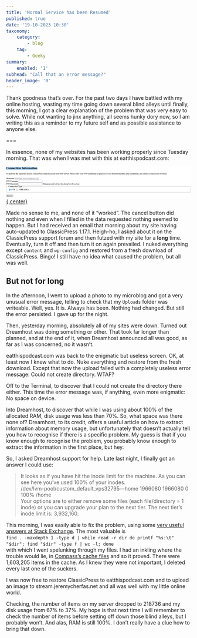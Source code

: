 ```yaml
---
title: 'Normal Service has been Resumed'
published: true
date: '19-10-2023 10:30'
taxonomy:
    category:
        - blog
    tag:
        - Geeky
summary:
    enabled: '1'
subhead: "Call that an error message?"
header_image: '0'
---
```


Thank goodness that’s over. For the past two days I have battled with my online hosting, wasting my time going down several blind alleys until finally, this morning, I got a clear explanation of the problem that was very easy to solve. While not wanting to jinx anything, all seems hunky dory now, so I am writing this as a reminder to my future self and as possible assistance to anyone else.

===

In essence, none of my websites has been working properly since Tuesday morning. That was when I was met with this at eatthispodcast.com:

[![Screenshot of malfunctioning website](screenshot-s.png?classes=center){.center}](screenshot.png)

Made no sense to me, and none of it “worked”. The cancel button did nothing and even when I filled in the data requested nothing seemed to happen. But I had received an email that morning about my site having auto-updated to ClassicPress 1.17.1. Heigh-ho, I asked about it on the ClassicPress support forum and then futzed with my site for a **long** time. Eventually, turn it off and then turn it on again prevailed. I nuked everything except `content` and `wp-config` and restored from a fresh download of ClassicPress. Bingo! I still have no idea what caused the problem, but all was well.

## But not for long

In the afternoon, I went to upload a photo to my microblog and got a very unusual error message, telling to check that my `Uploads` folder was writeable. Well, yes. It is. Always has been. Nothing had changed. But still the error persisted. I gave up for the night.

Then, yesterday morning, absolutely all of my sites were down. Turned out Dreamhost was doing something or other. That took far longer than planned, and at the end of it, when Dreamhost announced all was good, as far as I was concerned, no it wasn’t. 

eatthispodcast.com was back to the enigmatic but useless screen. OK, at least now I knew what to do. Nuke everything and restore from the fresh download. Except that now the upload failed with a completely useless error message: Could not create directory. WTAF?

Off to the Terminal, to discover that I could not create the directory there either. This time the error message was, if anything, even more enigmatic: No space on device.

Into Dreamhost, to discover that while I was using about 100% of the allocated RAM, disk usage was less than 70%. So, what space was there none of? Dreamhost, to its credit, offers a useful article on how to extract information about memory usage, but unfortunately that doesn’t actually tell you how to recognise if there is a specific problem. My guess is that if you know enough to recognise the problem, you probably know enough to extract the information in the first place, but hey.

So, I asked Dreamhost support for help. Late last night, I finally got an answer I could use:

> It looks as if you have hit the inode limit for the machine. As you can see here you’ve used 100% of your inodes.  
> /dev/lvm-pool/custom_default_vps32795—home  1966080 1966080 0 100% /home  
> Your options are to either remove some files (each file/directory = 1 inode) or you can upgrade your plan to the next tier. The next tier’s inode limit is: 3,932,160.

This morning, I was easily able to fix the problem, using some [very useful answers at Stack Exchange](https://unix.stackexchange.com/questions/4105/how-do-i-count-all-the-files-recursively-through-directories). The most valuable is  
`find . -maxdepth 1 -type d | while read -r dir
do printf "%s:\t" "$dir"; find "$dir" -type f | wc -l; done`  
with which I went spelunking through my files. I had an inkling where the trouble would lie, in [Compass’s cache files](https://www.jeremycherfas.net/blog/indistinguishable-from-magic) and so it proved. There were 1,603,205 items in the cache. As I knew they were not important, I deleted every last one of the suckers.

I was now free to restore ClassicPress to eatthispodcast.com and to upload an image to stream.jeremycherfas.net and all was well with my little online world.

Checking, the number of items on my server dropped to 218736 and my disk usage from 67% to 37%. My hope is that next time I will remember to check the number of items before setting off down those blind alleys, but I probably won’t. And alas, RAM is still 100%. I don’t really have a clue how to bring that down.